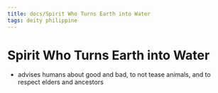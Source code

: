```yaml
---
title: docs/Spirit Who Turns Earth into Water
tags: deity philippine
---
```


# Spirit Who Turns Earth into Water
- advises humans about good and bad, to not tease animals, and to respect elders and ancestors
